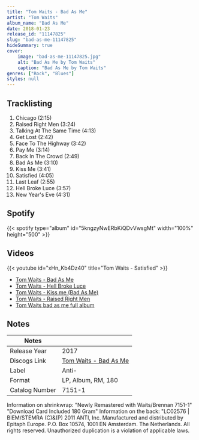 ```yaml
---
title: "Tom Waits - Bad As Me"
artist: "Tom Waits"
album_name: "Bad As Me"
date: 2018-01-23
release_id: "11147825"
slug: "bad-as-me-11147825"
hideSummary: true
cover:
    image: "bad-as-me-11147825.jpg"
    alt: "Bad As Me by Tom Waits"
    caption: "Bad As Me by Tom Waits"
genres: ["Rock", "Blues"]
styles: null
---
```

## Tracklisting
1. Chicago (2:15)
2. Raised Right Men (3:24)
3. Talking At The Same Time (4:13)
4. Get Lost (2:42)
5. Face To The Highway (3:42)
6. Pay Me (3:14)
7. Back In The Crowd (2:49)
8. Bad As Me (3:10)
9. Kiss Me (3:41)
10. Satisfied (4:05)
11. Last Leaf (2:55)
12. Hell Broke Luce (3:57)
13. New Year's Eve (4:31)
## Spotify
{{< spotify type="album" id="5kngzyNwERbKiQDvVwsgMt" width="100%" height="500" >}}

## Videos
{{< youtube id="xHn_Kb4Dz40" title="Tom Waits - Satisfied" >}}
- [Tom Waits - Bad As Me](https://www.youtube.com/watch?v=zfIRR2VeyEc)
- [Tom Waits - Hell Broke Luce](https://www.youtube.com/watch?v=0Fju9o8BVJ8)
- [Tom Waits - Kiss me (Bad As Me)](https://www.youtube.com/watch?v=_Qy7Tt84d1Q)
- [Tom Waits - Raised Right Men](https://www.youtube.com/watch?v=M9uTo_KBBAw)
- [Tom Waits   bad as me            full album](https://www.youtube.com/watch?v=c3IHscrJB0I)

## Notes
| Notes          |             |
| ---------------| ----------- |
| Release Year   | 2017 |
| Discogs Link   | [Tom Waits - Bad As Me](https://www.discogs.com/release/11147825-Tom-Waits-Bad-As-Me) |
| Label          | Anti- |
| Format         | LP, Album, RM, 180 |
| Catalog Number | 7151-1 |

Information on shrinkwrap:   "Newly Remastered with Waits/Brennan 7151-1"  "Download Card Included 180 Gram"  Information on the back:  "LC02576 | BIEM/STEMRA (C)&(P) 2011 ANTI, Inc. Manufactured and distributed by Epitaph Europe. P.O. Box 10574, 1001 EN Amsterdam. The Netherlands. All rights reserved. Unauthorized duplication is a violation of applicable laws.
